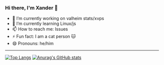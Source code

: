 ### Hi there, I'm Xander 👋
- 🔭 I’m currently working on valheim stats/xvps
- 🌱 I’m currently learning Linux/js
- 📫 How to reach me: Issues
- ⚡ Fun fact: I am a cat person 🐱
- 😄 Pronouns: he/him

---

[![Top Langs](https://github-readme-stats.vercel.app/api/top-langs/?username=XanderG2&theme=dark)](https://github.com/anuraghazra/github-readme-stats)
[![Anurag's GitHub stats](https://github-readme-stats.vercel.app/api?username=xanderg2&theme=dark)](https://github.com/anuraghazra/github-readme-stats)

